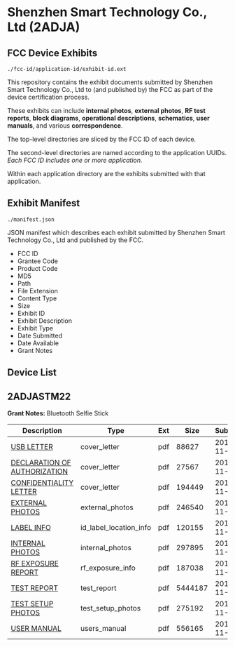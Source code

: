 # Shenzhen Smart Technology Co., Ltd (2ADJA)
## FCC Device Exhibits

```
./fcc-id/application-id/exhibit-id.ext
```

This repository contains the exhibit documents submitted by Shenzhen Smart Technology Co., Ltd to (and published by) the FCC as part of the device certification process.

These exhibits can include **internal photos**, **external photos**, **RF test reports**, **block diagrams**, **operational descriptions**, **schematics**, **user manuals**, and various **correspondence**.

The top-level directories are sliced by the FCC ID of each device.

The second-level directories are named according to the application UUIDs. *Each FCC ID includes one or more application.*

Within each application directory are the exhibits submitted with that application. 

## Exhibit Manifest

```
./manifest.json
```

JSON manifest which describes each exhibit submitted by Shenzhen Smart Technology Co., Ltd and published by the FCC.

- FCC ID
- Grantee Code
- Product Code
- MD5
- Path
- File Extension
- Content Type
- Size
- Exhibit ID
- Exhibit Description
- Exhibit Type
- Date Submitted
- Date Available
- Grant Notes

## Device List
## 2ADJASTM22
**Grant Notes:** Bluetooth Selfie Stick

| Description | Type | Ext | Size | Submitted | Available |
| ----------- | ---- | --- | ---- | --------- | --------- |
| [USB LETTER](2ADJASTM22/2a9053485da8b5933ff3225f3fe99b89/2441389.pdf) | cover_letter | pdf | 88627 | 2014-11-11 | 2014-11-12 |
| [DECLARATION OF AUTHORIZATION](2ADJASTM22/2a9053485da8b5933ff3225f3fe99b89/2441396.pdf) | cover_letter | pdf | 27567 | 2014-11-11 | 2014-11-12 |
| [CONFIDENTIALITY LETTER](2ADJASTM22/2a9053485da8b5933ff3225f3fe99b89/2441401.pdf) | cover_letter | pdf | 194449 | 2014-11-11 | 2014-11-12 |
| [EXTERNAL PHOTOS](2ADJASTM22/2a9053485da8b5933ff3225f3fe99b89/2441271.pdf) | external_photos | pdf | 246540 | 2014-11-11 | 2014-11-12 |
| [LABEL INFO](2ADJASTM22/2a9053485da8b5933ff3225f3fe99b89/2441386.pdf) | id_label_location_info | pdf | 120155 | 2014-11-11 | 2014-11-12 |
| [INTERNAL PHOTOS](2ADJASTM22/2a9053485da8b5933ff3225f3fe99b89/2441280.pdf) | internal_photos | pdf | 297895 | 2014-11-11 | 2014-11-12 |
| [RF EXPOSURE REPORT](2ADJASTM22/2a9053485da8b5933ff3225f3fe99b89/2441382.pdf) | rf_exposure_info | pdf | 187038 | 2014-11-11 | 2014-11-12 |
| [TEST REPORT](2ADJASTM22/2a9053485da8b5933ff3225f3fe99b89/2441358.pdf) | test_report | pdf | 5444187 | 2014-11-11 | 2014-11-12 |
| [TEST SETUP PHOTOS](2ADJASTM22/2a9053485da8b5933ff3225f3fe99b89/2441288.pdf) | test_setup_photos | pdf | 275192 | 2014-11-11 | 2014-11-12 |
| [USER MANUAL](2ADJASTM22/2a9053485da8b5933ff3225f3fe99b89/2441393.pdf) | users_manual | pdf | 556165 | 2014-11-11 | 2014-11-12 |
